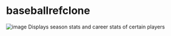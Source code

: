 # baseballrefclone
![image](https://user-images.githubusercontent.com/48570497/232938448-cf72c751-1d3a-4517-bc88-ca6ed40779ec.png)
Displays season stats and career stats of certain players
